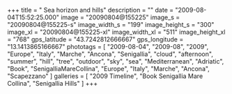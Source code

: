 +++
title = " Sea horizon and hills"
description = ""
date = "2009-08-04T15:52:25.000"
image = "20090804@155225"
image_s = "20090804@155225-s"
image_width_s = "199"
image_height_s = "300"
image_xl = "20090804@155225-xl"
image_width_xl = "511"
image_height_xl = "768"
gps_latitude = "43.7242812666667"
gps_longitude = "13.1413865166667"
phototags = [ "2009-08-04", "2009-08", "2009", "Europe", "Italy", "Marche", "Ancona", "Senigallia", "cloud", "afternoon", "summer", "hill", "tree", "outdoor", "sky", "sea", "Mediterranean", "Adriatic", "Book", "SenigalliaMareCollina", "Europe", "Italy", "Marche", "Ancona", "Scapezzano" ]
galleries = [ "2009 Timeline", "Book Senigallia Mare Collina", "Senigallia Hills" ]
+++
